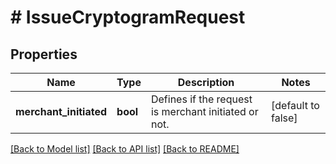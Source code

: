 # # IssueCryptogramRequest

## Properties

Name | Type | Description | Notes
------------ | ------------- | ------------- | -------------
**merchant_initiated** | **bool** | Defines if the request is merchant initiated or not. | [default to false]

[[Back to Model list]](../../README.md#models) [[Back to API list]](../../README.md#endpoints) [[Back to README]](../../README.md)
